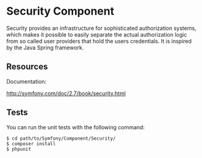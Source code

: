 Security Component
==================

Security provides an infrastructure for sophisticated authorization systems,
which makes it possible to easily separate the actual authorization logic from
so called user providers that hold the users credentials. It is inspired by
the Java Spring framework.

Resources
---------

Documentation:

http://symfony.com/doc/2.7/book/security.html

Tests
-----

You can run the unit tests with the following command:

    $ cd path/to/Symfony/Component/Security/
    $ composer install
    $ phpunit
